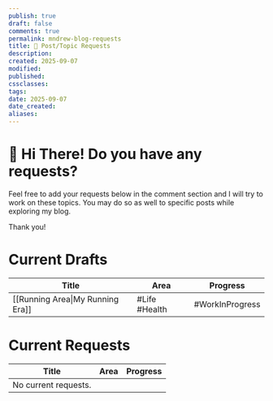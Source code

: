```yaml
---
publish: true
draft: false
comments: true
permalink: mndrew-blog-requests
title: 🙏 Post/Topic Requests
description:
created: 2025-09-07
modified:
published:
cssclasses:
tags:
date: 2025-09-07
date_created:
aliases:
---
```

# 👋 Hi There! Do you have any requests? 

Feel free to add your requests below in the comment section and I will try to work on these topics. You may do so as well to specific posts while exploring my blog. 

Thank you! 

# Current Drafts

| Title                            | Area          | Progress        |
| -------------------------------- | ------------- | --------------- |
| [[Running Area\|My Running Era]] | #Life #Health | #WorkInProgress |

# Current Requests
| Title                | Area | Progress |
| -------------------- | ---- | -------- |
| No current requests. |      |          |


